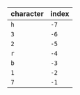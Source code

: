 | **character** | **index** |
| ------------- | --------- |
| `h`           | `-7`      | 
| `3`           | `-6`      |
| `2`           | `-5`      |
| `r`           | `-4`      |
| `b`           | `-3`      |
| `1`           | `-2`      |
| `7`           | `-1`      |